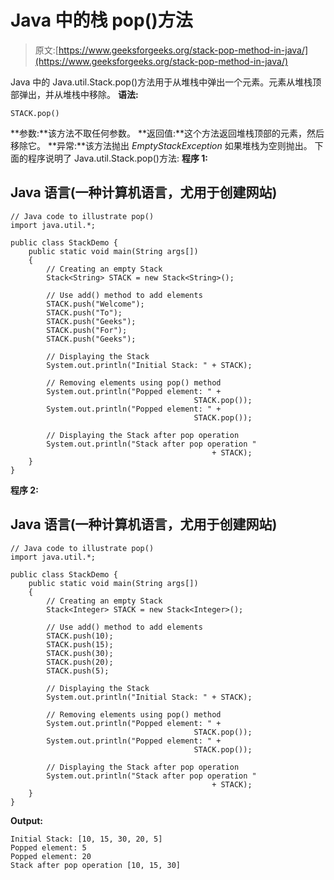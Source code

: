 # Java 中的栈 pop()方法

> 原文:[https://www.geeksforgeeks.org/stack-pop-method-in-java/](https://www.geeksforgeeks.org/stack-pop-method-in-java/)

Java 中的 Java.util.Stack.pop()方法用于从堆栈中弹出一个元素。元素从堆栈顶部弹出，并从堆栈中移除。
**语法:**

```
STACK.pop()
```

**参数:**该方法不取任何参数。
**返回值:**这个方法返回堆栈顶部的元素，然后移除它。
**异常:**该方法抛出 *EmptyStackException* 如果堆栈为空则抛出。
下面的程序说明了 Java.util.Stack.pop()方法:
**程序 1:**

## Java 语言(一种计算机语言，尤用于创建网站)

```
// Java code to illustrate pop()
import java.util.*;

public class StackDemo {
    public static void main(String args[])
    {
        // Creating an empty Stack
        Stack<String> STACK = new Stack<String>();

        // Use add() method to add elements
        STACK.push("Welcome");
        STACK.push("To");
        STACK.push("Geeks");
        STACK.push("For");
        STACK.push("Geeks");

        // Displaying the Stack
        System.out.println("Initial Stack: " + STACK);

        // Removing elements using pop() method
        System.out.println("Popped element: " +
                                         STACK.pop());
        System.out.println("Popped element: " +
                                         STACK.pop());

        // Displaying the Stack after pop operation
        System.out.println("Stack after pop operation "
                                             + STACK);
    }
}
```

**程序 2:**

## Java 语言(一种计算机语言，尤用于创建网站)

```
// Java code to illustrate pop()
import java.util.*;

public class StackDemo {
    public static void main(String args[])
    {
        // Creating an empty Stack
        Stack<Integer> STACK = new Stack<Integer>();

        // Use add() method to add elements
        STACK.push(10);
        STACK.push(15);
        STACK.push(30);
        STACK.push(20);
        STACK.push(5);

        // Displaying the Stack
        System.out.println("Initial Stack: " + STACK);

        // Removing elements using pop() method
        System.out.println("Popped element: " +
                                         STACK.pop());
        System.out.println("Popped element: " +
                                         STACK.pop());

        // Displaying the Stack after pop operation
        System.out.println("Stack after pop operation "
                                             + STACK);
    }
}
```

**Output:** 

```
Initial Stack: [10, 15, 30, 20, 5]
Popped element: 5
Popped element: 20
Stack after pop operation [10, 15, 30]
```